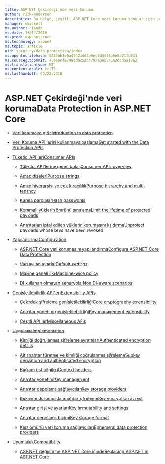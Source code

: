 ```yaml
---
title: ASP.NET Çekirdeği'nde veri koruma
author: rick-anderson
description: Bu belge, çeşitli ASP.NET Core veri koruma konular için içindekiler tablosu olarak görev yapar.
manager: wpickett
ms.author: riande
ms.date: 10/14/2016
ms.prod: asp.net-core
ms.technology: aspnet
ms.topic: article
uid: security/data-protection/index
ms.openlocfilehash: 83b5bb1e6a4942a4d3e5ec0d445fa6e5a21fb533
ms.sourcegitcommit: 48beecfe749ddac52bc79aa3eb246a2dcdaa1862
ms.translationtype: MT
ms.contentlocale: tr-TR
ms.lasthandoff: 03/22/2018
---
```

# <a name="data-protection-in-aspnet-core"></a><span data-ttu-id="fce25-103">ASP.NET Çekirdeği'nde veri koruma</span><span class="sxs-lookup"><span data-stu-id="fce25-103">Data Protection in ASP.NET Core</span></span>

* [<span data-ttu-id="fce25-104">Veri korumaya giriş</span><span class="sxs-lookup"><span data-stu-id="fce25-104">Introduction to data protection</span></span>](xref:security/data-protection/introduction)

* [<span data-ttu-id="fce25-105">Veri Koruma API’lerini kullanmaya başlama</span><span class="sxs-lookup"><span data-stu-id="fce25-105">Get started with the Data Protection APIs</span></span>](xref:security/data-protection/using-data-protection)

* [<span data-ttu-id="fce25-106">Tüketici API'leri</span><span class="sxs-lookup"><span data-stu-id="fce25-106">Consumer APIs</span></span>](xref:security/data-protection/consumer-apis/index)

  * [<span data-ttu-id="fce25-107">Tüketici API’lerine genel bakış</span><span class="sxs-lookup"><span data-stu-id="fce25-107">Consumer APIs overview</span></span>](xref:security/data-protection/consumer-apis/overview)

  * [<span data-ttu-id="fce25-108">Amaç dizeleri</span><span class="sxs-lookup"><span data-stu-id="fce25-108">Purpose strings</span></span>](xref:security/data-protection/consumer-apis/purpose-strings)

  * [<span data-ttu-id="fce25-109">Amaç hiyerarşisi ve çok kiracılılık</span><span class="sxs-lookup"><span data-stu-id="fce25-109">Purpose hierarchy and multi-tenancy</span></span>](xref:security/data-protection/consumer-apis/purpose-strings-multitenancy)

  * [<span data-ttu-id="fce25-110">Karma parolalar</span><span class="sxs-lookup"><span data-stu-id="fce25-110">Hash passwords</span></span>](xref:security/data-protection/consumer-apis/password-hashing)

  * [<span data-ttu-id="fce25-111">Korumalı yüklerin ömrünü sınırlama</span><span class="sxs-lookup"><span data-stu-id="fce25-111">Limit the lifetime of protected payloads</span></span>](xref:security/data-protection/consumer-apis/limited-lifetime-payloads)

  * [<span data-ttu-id="fce25-112">Anahtarları iptal edilen yüklerin korumasını kaldırma</span><span class="sxs-lookup"><span data-stu-id="fce25-112">Unprotect payloads whose keys have been revoked</span></span>](xref:security/data-protection/consumer-apis/dangerous-unprotect)

* [<span data-ttu-id="fce25-113">Yapılandırma</span><span class="sxs-lookup"><span data-stu-id="fce25-113">Configuration</span></span>](xref:security/data-protection/configuration/index)

  * [<span data-ttu-id="fce25-114">ASP.NET Core veri korumasını yapılandırma</span><span class="sxs-lookup"><span data-stu-id="fce25-114">Configure ASP.NET Core Data Protection</span></span>](xref:security/data-protection/configuration/overview)

  * [<span data-ttu-id="fce25-115">Varsayılan ayarlar</span><span class="sxs-lookup"><span data-stu-id="fce25-115">Default settings</span></span>](xref:security/data-protection/configuration/default-settings)

  * [<span data-ttu-id="fce25-116">Makine geneli ilke</span><span class="sxs-lookup"><span data-stu-id="fce25-116">Machine-wide policy</span></span>](xref:security/data-protection/configuration/machine-wide-policy)

  * [<span data-ttu-id="fce25-117">DI kullanan olmayan senaryolar</span><span class="sxs-lookup"><span data-stu-id="fce25-117">Non DI-aware scenarios</span></span>](xref:security/data-protection/configuration/non-di-scenarios)

* [<span data-ttu-id="fce25-118">Genişletilebilirlik API’leri</span><span class="sxs-lookup"><span data-stu-id="fce25-118">Extensibility APIs</span></span>](xref:security/data-protection/extensibility/index)

  * [<span data-ttu-id="fce25-119">Çekirdek şifreleme genişletilebilirliği</span><span class="sxs-lookup"><span data-stu-id="fce25-119">Core cryptography extensibility</span></span>](xref:security/data-protection/extensibility/core-crypto)

  * [<span data-ttu-id="fce25-120">Anahtar yönetimi genişletilebilirliği</span><span class="sxs-lookup"><span data-stu-id="fce25-120">Key management extensibility</span></span>](xref:security/data-protection/extensibility/key-management)

  * [<span data-ttu-id="fce25-121">Çeşitli API'ler</span><span class="sxs-lookup"><span data-stu-id="fce25-121">Miscellaneous APIs</span></span>](xref:security/data-protection/extensibility/misc-apis)

* [<span data-ttu-id="fce25-122">Uygulama</span><span class="sxs-lookup"><span data-stu-id="fce25-122">Implementation</span></span>](xref:security/data-protection/implementation/index)

  * [<span data-ttu-id="fce25-123">Kimliği doğrulanmış şifreleme ayrıntıları</span><span class="sxs-lookup"><span data-stu-id="fce25-123">Authenticated encryption details</span></span>](xref:security/data-protection/implementation/authenticated-encryption-details)

  * [<span data-ttu-id="fce25-124">Alt anahtar türetme ve kimliği doğrulanmış şifreleme</span><span class="sxs-lookup"><span data-stu-id="fce25-124">Subkey derivation and authenticated encryption</span></span>](xref:security/data-protection/implementation/subkeyderivation)

  * [<span data-ttu-id="fce25-125">Bağlam üst bilgileri</span><span class="sxs-lookup"><span data-stu-id="fce25-125">Context headers</span></span>](xref:security/data-protection/implementation/context-headers)

  * [<span data-ttu-id="fce25-126">Anahtar yönetimi</span><span class="sxs-lookup"><span data-stu-id="fce25-126">Key management</span></span>](xref:security/data-protection/implementation/key-management)

  * [<span data-ttu-id="fce25-127">Anahtar depolama sağlayıcıları</span><span class="sxs-lookup"><span data-stu-id="fce25-127">Key storage providers</span></span>](xref:security/data-protection/implementation/key-storage-providers)

  * [<span data-ttu-id="fce25-128">Bekleme durumunda anahtar şifreleme</span><span class="sxs-lookup"><span data-stu-id="fce25-128">Key encryption at rest</span></span>](xref:security/data-protection/implementation/key-encryption-at-rest)

  * [<span data-ttu-id="fce25-129">Anahtar girişi ve ayarları</span><span class="sxs-lookup"><span data-stu-id="fce25-129">Key immutability and settings</span></span>](xref:security/data-protection/implementation/key-immutability)

  * [<span data-ttu-id="fce25-130">Anahtar depolama biçimi</span><span class="sxs-lookup"><span data-stu-id="fce25-130">Key storage format</span></span>](xref:security/data-protection/implementation/key-storage-format)

  * [<span data-ttu-id="fce25-131">Kısa ömürlü veri koruma sağlayıcıları</span><span class="sxs-lookup"><span data-stu-id="fce25-131">Ephemeral data protection providers</span></span>](xref:security/data-protection/implementation/key-storage-ephemeral)

* [<span data-ttu-id="fce25-132">Uyumluluk</span><span class="sxs-lookup"><span data-stu-id="fce25-132">Compatibility</span></span>](xref:security/data-protection/compatibility/index)

  * [<span data-ttu-id="fce25-133">ASP.NET değiştirme <machineKey> ASP.NET Core içinde</span><span class="sxs-lookup"><span data-stu-id="fce25-133">Replacing ASP.NET <machineKey> in ASP.NET Core</span></span>](xref:security/data-protection/compatibility/replacing-machinekey)
